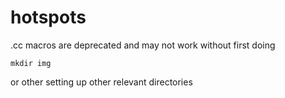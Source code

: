 # hotspots

.cc macros are deprecated and may not work without first doing

```mkdir img```

or other setting up other relevant directories

